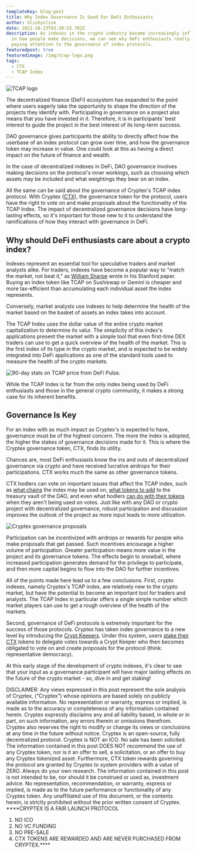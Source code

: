 ```yaml
---
templateKey: blog-post
title: Why Index Governance Is Good For DeFi Enthusiasts
author: Slishyslice
date: 2021-10-23T03:20:53.782Z
description: As indexes in the crypto industry become increasingly influential
  in how people make decisions, we can see why DeFi enthusiasts really should be
  paying attention to the governance of index protocols.
featuredpost: true
featuredimage: /img/tcap-logo.png
tags:
  - CTX
  - TCAP Index
---
```

![](/img/tcap-logo.png "TCAP logo")

The decentralized finance (DeFi) ecosystem has expanded to the point where users eagerly take the opportunity to shape the direction of the projects they identify with. Participating in governance on a project also means that you have invested in it. Therefore, it is in participants' best interest to guide the project in the best interest of its long-term success.

DAO governance gives participants the ability to directly affect how the userbase of an index protocol can grow over time, and how the governance token may increase in value. One could look at this as having a direct impact on the future of finance and wealth.

In the case of decentralized indexes in DeFi, DAO governance involves making decisions on the protocol's inner workings, such as choosing which assets may be included and what weightings they bear on an index.

All the same can be said about the governance of Cryptex's TCAP index protocol. With Cryptex ([CTX](https://www.coingecko.com/en/coins/cryptex-finance)), the governance token for the protocol, users have the right to vote on and make proposals about the functionality of the TCAP Index. The impact of decentralized governance decisions have long-lasting effects, so it's important for those new to it to understand the ramifications of how they interact with governance in DeFi.

## Why should DeFi enthusiasts care about a crypto index?

Indexes represent an essential tool for speculative traders and market analysts alike. For traders, indexes have become a popular way to "match the market, not beat it," as [William Sharpe](https://web.stanford.edu/~wfsharpe/art/talks/indexed_investing.htm) wrote in his Stanford paper. Buying an index token like TCAP on Sushiswap or Gemini is cheaper and more tax-efficient than accumulating each individual asset the index represents.

Conversely, market analysts use indexes to help determine the health of the market based on the basket of assets an index takes into account.

The TCAP Index uses the dollar value of the entire crypto market capitalization to determine its valur. The simplicity of this index's applications present the market with a simple tool that even first-time DEX traders can use to get a quick overview of the health of the market. This is the first index of its type in the crypto market, and is expected to be widely integrated into DeFi applications as one of the standard tools used to measure the health of the crypto markets.

![](/img/defi-pulse-tcap-copy.png "90-day stats on TCAP price from DeFi Pulse.")

While the TCAP Index is far from the only index being used by DeFi enthusiasts and those in the general crypto community, it makes a strong case for its inherent benefits.

## Governance Is Key

For an index with as much impact as Cryptex's is expected to have, governance must be of the highest concern. The more the index is adopted, the higher the stakes of governance decisions made for it. This is where the Cryptex governance token, CTX, finds its utility.

Chances are, most DeFi enthusiasts know the ins and outs of decentralized governance via crypto and have received lucrative airdrops for their participations. CTX works much the same as other governance tokens.

CTX hodlers can vote on important issues that affect the TCAP index, such as [what chains](https://forum.cryptex.finance/t/cip-6-deploying-tcap-into-polygon/92) the index may be used on, [what tokens to add](https://forum.cryptex.finance/t/what-should-be-the-next-asset-added-as-vault-collateral/51) to the treasury vault of the DAO, and even what hodlers [can do with their tokens](https://forum.cryptex.finance/t/staking-of-ctx-for-governance/126) when they aren't being used on votes. Just like with any DAO or crypto project with decentralized governance, robust participation and discussion improves the outlook of the project as more input leads to more utilization.

![](/img/cryptex-governance-proposals.png "Cryptex governance proposals")

Participation can be incentivized with airdrops or rewards for people who make proposals that get passed. Such incentives encourage a higher volume of participation. Greater participation means more value in the project and its governance tokens. The effects begin to snowball, where increased participation generates demand for the privilege to participate, and then more capital begins to flow into the DAO for further incentives.

All of the points made here lead us to a few conclusions. First, crypto indexes, namely Cryptex's TCAP index, are relatively new to the crypto market, but have the potential to become an important tool for traders and analysts. The TCAP Index in particular offers a single simple number which market players can use to get a rough overview of the health of the markets.

Second, governance of DeFi protocols is extremely important for the success of those protocols. Cryptex has taken index governance to a new level by introducing the [Crypt Keepers](https://app.cryptex.finance/governance). Under this system, users [stake their CTX](https://cryptex.finance/blog/2021-10-06-single-sided-staking-for-ctx-now-live/) tokens to delegate votes towards a Crypt Keeper who then becomes obligated to vote on and create proposals for the protocol (think: representative democracy).

At this early stage of the development of crypto indexes, it's clear to see that your input as a governance participant will have major lasting effects on the future of the crypto market - so, dive in and get staking!

DISCLAIMER: Any views expressed in this post represent the sole analysis of Cryptex, (“Cryptex”) whose opinions are based solely on publicly available information. No representation or warranty, express or implied, is made as to the accuracy or completeness of any information contained herein. Cryptex expressly disclaims any and all liability based, in whole or in part, on such information, any errors therein or omissions therefrom. Cryptex also reserves the right to modify or change its views or conclusions at any time in the future without notice. Cryptex is an open-source, fully decentralized protocol. Cryptex is NOT an ICO. No sale has been solicited. The information contained in this post DOES NOT recommend the use of any Cryptex token, nor is it an offer to sell, a solicitation, or an offer to buy any Cryptex tokenized asset. Furthermore, CTX token rewards governing the protocol are granted by Cryptex to system providers with a value of ZERO. Always do your own research. The information contained in this post is not intended to be, nor should it be construed or used as, investment advice. No representation, recommendation, or warranty, express or implied, is made as to the future performance or functionality of any Cryptex token. Any unaffiliated use of this document, or the contents herein, is strictly prohibited without the prior written consent of Cryptex. \*\*\*\*CRYPTEX IS A FAIR LAUNCH PROTOCOL

1. NO ICO
2. NO VC FUNDING
3. NO PRE-SALE
4. CTX TOKENS ARE REWARDED AND ARE NEVER PURCHASED FROM CRYPTEX.\*\*\*\*